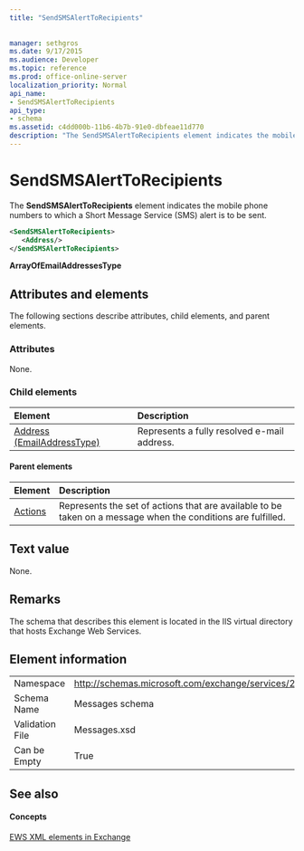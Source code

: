 ```yaml
---
title: "SendSMSAlertToRecipients"
 
 
manager: sethgros
ms.date: 9/17/2015
ms.audience: Developer
ms.topic: reference
ms.prod: office-online-server
localization_priority: Normal
api_name:
- SendSMSAlertToRecipients
api_type:
- schema
ms.assetid: c4dd000b-11b6-4b7b-91e0-dbfeae11d770
description: "The SendSMSAlertToRecipients element indicates the mobile phone numbers to which a Short Message Service (SMS) alert is to be sent."
---
```


# SendSMSAlertToRecipients

The **SendSMSAlertToRecipients** element indicates the mobile phone numbers to which a Short Message Service (SMS) alert is to be sent. 
  
```XML
<SendSMSAlertToRecipients>
   <Address/>
</SendSMSAlertToRecipients>
```

 **ArrayOfEmailAddressesType**
## Attributes and elements

The following sections describe attributes, child elements, and parent elements.
  
### Attributes

None.
  
### Child elements

|**Element**|**Description**|
|:-----|:-----|
|[Address (EmailAddressType)](address-emailaddresstype.md) <br/> |Represents a fully resolved e-mail address.  <br/> |
   
#### Parent elements

|**Element**|**Description**|
|:-----|:-----|
|[Actions](actions.md) <br/> |Represents the set of actions that are available to be taken on a message when the conditions are fulfilled.  <br/> |
   
## Text value

None.
  
## Remarks

The schema that describes this element is located in the IIS virtual directory that hosts Exchange Web Services.
  
## Element information

|||
|:-----|:-----|
|Namespace  <br/> |http://schemas.microsoft.com/exchange/services/2006/messages  <br/> |
|Schema Name  <br/> |Messages schema  <br/> |
|Validation File  <br/> |Messages.xsd  <br/> |
|Can be Empty  <br/> |True  <br/> |
   
## See also

#### Concepts

[EWS XML elements in Exchange](ews-xml-elements-in-exchange.md)

